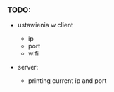 ### TODO:
 - ustawienia w client
 	- ip
 	- port
	- wifi

 - server:
	- printing current ip and port